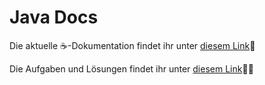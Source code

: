 # Java Docs

Die aktuelle ☕-Dokumentation findet ihr unter
[diesem Link](https://jappuccini.github.io/java-docs/)🚀

Die Aufgaben und Lösungen findet ihr unter
[diesem Link](https://github.com/jappuccini/java-exercises)🧑‍🎓
